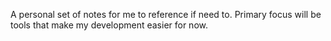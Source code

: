 A personal set of notes for me to reference if need to. Primary focus will be tools that make my development easier for now.